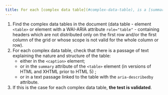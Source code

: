 ```yaml
---
title: For each [complex data table](#complex-data-table), is a [summary](#summary-of-table) available ?
---
```


1. Find the complex data tables in the document (data table - element `<table>` or element with a WAI-ARIA attribute `role="table"` - containing headers which are not distributed only on the first row and/or the first column of the grid or whose scope is not valid for the whole column or row).
2. For each complex data table, check that there is a passage of text explaining the nature and structure of the table:
   - either in the `<caption>` element;
   - or in the `summary` attribute of the `<table>` element (in versions of HTML and XHTML prior to HTML 5) ;
   - or in a text passage linked to the table with the `aria-describedby` attribute.
3. If this is the case for each complex data table, **the test is validated**.
